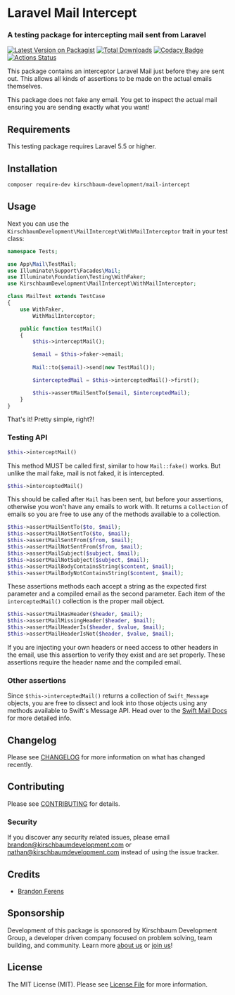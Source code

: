 # Laravel Mail Intercept
### A testing package for intercepting mail sent from Laravel

[![Latest Version on Packagist](https://img.shields.io/packagist/v/kirschbaum-development/mail-intercept.svg)](https://packagist.org/packages/kirschbaum-development/mail-intercept)
[![Total Downloads](https://img.shields.io/packagist/dt/kirschbaum-development/mail-intercept.svg)](https://packagist.org/packages/kirschbaum-development/mail-intercept)
[![Codacy Badge](https://api.codacy.com/project/badge/Grade/cc0749987c38426ebc8b0059c1171e27)](https://www.codacy.com/manual/Kirschbaum/mail-intercept?utm_source=github.com&amp;utm_medium=referral&amp;utm_content=kirschbaum-development/mail-intercept&amp;utm_campaign=Badge_Grade)
[![Actions Status](https://github.com/kirschbaum-development/mail-intercept/workflows/CI/badge.svg)](https://github.com/kirschbaum-development/mail-intercept/actions)

This package contains an interceptor Laravel Mail just before they are sent out. This allows all kinds of assertions to be made on the actual emails themselves. 

This package does not fake any email. You get to inspect the actual mail ensuring you are sending exactly what you want!

## Requirements

This testing package requires Laravel 5.5 or higher.

## Installation

```bash
composer require-dev kirschbaum-development/mail-intercept
```

## Usage

Next you can use the `KirschbaumDevelopment\MailIntercept\WithMailInterceptor` trait in your test class:

```php
namespace Tests;

use App\Mail\TestMail;
use Illuminate\Support\Facades\Mail;
use Illuminate\Foundation\Testing\WithFaker;
use KirschbaumDevelopment\MailIntercept\WithMailInterceptor;

class MailTest extends TestCase
{
    use WithFaker,
        WithMailInterceptor;

    public function testMail()
    {
        $this->interceptMail();

        $email = $this->faker->email;
        
        Mail::to($email)->send(new TestMail());

        $interceptedMail = $this->interceptedMail()->first();

        $this->assertMailSentTo($email, $interceptedMail);
    }
}
```

That's it! Pretty simple, right?!

### Testing API

```php
$this->interceptMail()
```

This method MUST be called first, similar to how `Mail::fake()` works. But unlike the mail fake, mail is not faked, it is intercepted. 

```php
$this->interceptedMail()
```

This should be called after `Mail` has been sent, but before your assertions, otherwise you won't have any emails to work with. It returns a `Collection` of emails so you are free to use any of the methods available to a collection.

```php
$this->assertMailSentTo($to, $mail);
$this->assertMailNotSentTo($to, $mail);
$this->assertMailSentFrom($from, $mail);
$this->assertMailNotSentFrom($from, $mail);
$this->assertMailSubject($subject, $mail);
$this->assertMailNotSubject($subject, $mail);
$this->assertMailBodyContainsString($content, $mail);
$this->assertMailBodyNotContainsString($content, $mail);
```

These assertions methods each accept a string as the expected first parameter and a compiled email as the second parameter. Each item of the `interceptedMail()` collection is the proper mail object.

```php
$this->assertMailHasHeader($header, $mail);
$this->assertMailMissingHeader($header, $mail);
$this->assertMailHeaderIs($header, $value, $mail);
$this->assertMailHeaderIsNot($header, $value, $mail);
```

If you are injecting your own headers or need access to other headers in the email, use this assertion to verify they exist and are set properly. These assertions require the header name and the compiled email.

### Other assertions

Since `$this->interceptedMail()` returns a collection of `Swift_Message` objects, you are free to dissect and look into those objects using any methods available to Swift's Message API. Head over to the [Swift Mail Docs](https://swiftmailer.symfony.com/docs/introduction.html) for more detailed info.

## Changelog

Please see [CHANGELOG](CHANGELOG.md) for more information on what has changed recently.

## Contributing

Please see [CONTRIBUTING](CONTRIBUTING.md) for details.

### Security

If you discover any security related issues, please email brandon@kirschbaumdevelopment.com or nathan@kirschbaumdevelopment.com instead of using the issue tracker.

## Credits

- [Brandon Ferens](https://github.com/brandonferens)

## Sponsorship

Development of this package is sponsored by Kirschbaum Development Group, a developer driven company focused on problem solving, team building, and community. Learn more [about us](https://kirschbaumdevelopment.com) or [join us](https://careers.kirschbaumdevelopment.com)!

## License

The MIT License (MIT). Please see [License File](LICENSE.md) for more information.
